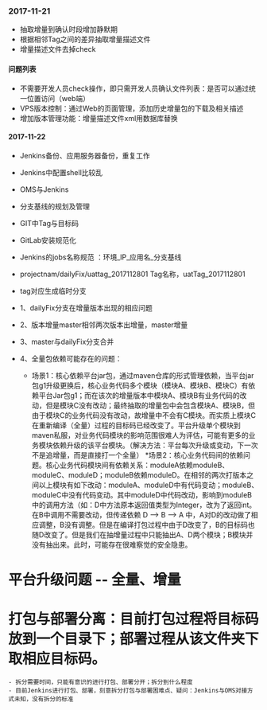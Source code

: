### 2017-11-21

- 抽取增量到确认时段增加静默期
- 根据相邻Tag之间的差异抽取增量描述文件
- 增量描述文件去掉check

#### 问题列表
- 不需要开发人员check操作，即只需开发人员确认文件列表：是否可以通过统一位置访问（web端）
- VPS版本控制：通过Web的页面管理，添加历史增量包的下载及相关描述
- 增加版本管理功能：增量描述文件xml用数据库替换


#### 2017-11-22
- Jenkins备份、应用服务器备份，重复工作
- Jenkins中配置shell比较乱
- OMS与Jenkins

- 分支基线的规划及管理
- GIT中Tag与目标码
- GitLab安装规范化

- Jenkins的jobs名称规范 ：环境\_IP\_应用名\_分支基线


- projectnam/dailyFix/uattag_2017112801 Tag名称，uatTag_2017112801
- tag对应生成临时分支
- 1、dailyFix分支在增量版本出现的相应问题
- 2、版本增量master相邻两次版本出增量，master增量
- 3、master与dailyFix分支合并
- 4、全量包依赖可能存在的问题：
    * 场景1：核心依赖平台jar包，通过maven仓库的形式管理依赖，当平台jar包g1升级更换后，核心业务代码多个模块（模块A、模块B、模块C）有依赖平台Jar包g1；而在该次的增量版本中模块A、模块B有业务代码的改动，但是模块C没有改动；最终抽取的增量包中会包含模块A、模块B，但由于模块C的业务代码没有改动，故增量中不会有C模块。而实质上模块C在重新编译（全量）过程的目标码已经改变了。平台升级单个模块到maven私服，对业务代码模块的影响范围很难人为评估，可能有更多的业务模块依赖升级的该平台模块。（解决方法：平台每次升级或变动，下一次不是追增量，而是直接打一个全量）
    *场景2：核心业务代码间的依赖问题。核心业务代码模块间有依赖关系：moduleA依赖moduleB、moduleC、moduleD；moduleB依赖moduleD。在相邻的两次打版本之间以上模块有如下改动：moduleA、moduleD中有代码变动；moduleB、moduleC中没有代码变动。其中moduleD中代码改动，影响到moduleB中的调用方法（如：D中方法原本返回值类型为Integer，改为了返回int。在B中调用不需要改动，但传递依赖 D --> B --> A 中，A对D的改动做了相应调整，B没有调整。但是在编译打包过程中由于D改变了，B的目标码也随D改变了。但是我们在抽增量过程中只能抽出A、D两个模块；B模块并没有抽出来。此时，可能存在很难察觉的安全隐患。


# 平台升级问题 -- 全量、增量
# 打包与部署分离：目前打包过程将目标码放到一个目录下；部署过程从该文件夹下取相应目标码。
    - 拆分需要时间，只能有意识的进行打包、部署分开；拆分到什么程度
    - 目前Jenkins进行打包、部署，刻意拆分打包与部署困难点、疑问：Jenkins与OMS对接方式未知，没有拆分的标准
